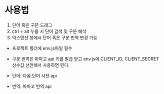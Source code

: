 # 사용법

1. 단어 혹은 구문 드래그
2. ctrl + alt 누를 시 단어 검색 및 구문 해석
3. 익스텐션 창에서 단어 혹은 구문 번역 변경 가능

- 프로젝트 폴더에 env.js파일 필수
- 구문 번역은 파파고 api 키를 발급 받고 env.js에 CLIENT_ID, CLIENT_SECRET 상수값 선언해서 사용하면 된다.

- 단어: 다음 단어 사전 api
- 번역: 파파고 번역 api
